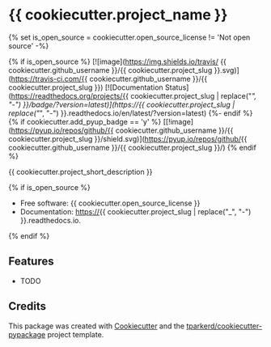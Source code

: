 # {{ cookiecutter.project_name }}

{% set is_open_source = cookiecutter.open_source_license != 'Not
open source' -%}

{% if is_open_source %}
[![image](https://img.shields.io/travis/ {{ cookiecutter.github_username }}/{{ cookiecutter.project_slug  }}.svg)](https://travis-ci.com/{{ cookiecutter.github_username }}/{{ cookiecutter.project_slug }})
[![Documentation Status](https://readthedocs.org/projects/{{ cookiecutter.project_slug | replace("_", "-") }}/badge/?version=latest)](https://{{ cookiecutter.project_slug | replace("_", "-") }}.readthedocs.io/en/latest/?version=latest)
{%- endif %}
{% if cookiecutter.add_pyup_badge == 'y' %}
[[!image](https://pyup.io/repos/github/{{ cookiecutter.github_username }}/{{ cookiecutter.project_slug }}/shield.svg)](<https://pyup.io/repos/github/>{{ cookiecutter.github_username }}/{{ cookiecutter.project_slug }}/)
{% endif %}

{{ cookiecutter.project_short_description }}

{% if is_open_source %}

* Free software: {{
cookiecutter.open_source_license }}
* Documentation: <https://>{{
cookiecutter.project_slug | replace("_", "-") }}.readthedocs.io.

{% endif %}

## Features

* TODO

## Credits

This package was created with
[Cookiecutter](https://github.com/audreyr/cookiecutter) and the
[tparkerd/cookiecutter-pypackage]() project template.
